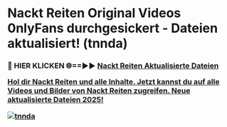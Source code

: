 # Nackt Reiten Original Videos 0nlyFans durchgesickert - Dateien aktualisiert! (tnnda)

<h3>🔴 HIER KLICKEN 🌐==►► <a href="https://tinyurl.com/h6vf6nb8" rel="nofollow">Nackt Reiten Aktualisierte Dateien

Hol dir Nackt Reiten und alle Inhalte. Jetzt kannst du auf alle Videos und Bilder von Nackt Reiten zugreifen. Neue aktualisierte Dateien 2025!

[![tnnda](https://i.imgur.com/sD4kR3V.gif)](https://tinyurl.com/h6vf6nb8)
